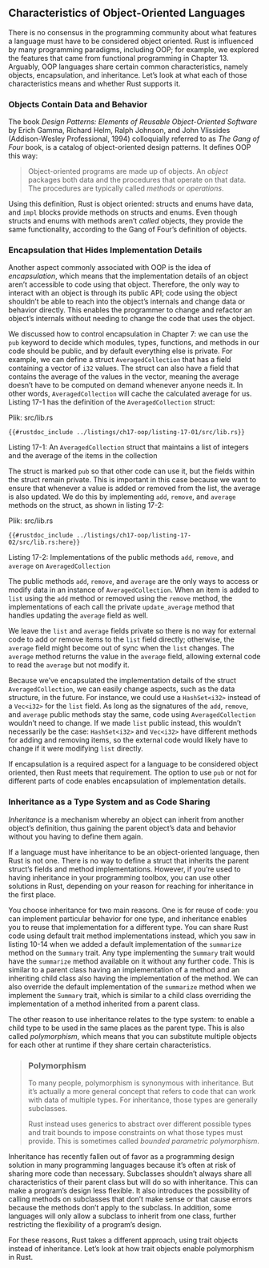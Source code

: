 ## Characteristics of Object-Oriented Languages

There is no consensus in the programming community about what features a
language must have to be considered object oriented. Rust is influenced by many
programming paradigms, including OOP; for example, we explored the features
that came from functional programming in Chapter 13. Arguably, OOP languages
share certain common characteristics, namely objects, encapsulation, and
inheritance. Let’s look at what each of those characteristics means and whether
Rust supports it.

### Objects Contain Data and Behavior

The book *Design Patterns: Elements of Reusable Object-Oriented Software* by
Erich Gamma, Richard Helm, Ralph Johnson, and John Vlissides (Addison-Wesley
Professional, 1994) colloquially referred to as *The Gang of Four* book, is a
catalog of object-oriented design patterns. It defines OOP this way:

> Object-oriented programs are made up of objects. An *object* packages both
> data and the procedures that operate on that data. The procedures are
> typically called *methods* or *operations*.

Using this definition, Rust is object oriented: structs and enums have data,
and `impl` blocks provide methods on structs and enums. Even though structs and
enums with methods aren’t *called* objects, they provide the same
functionality, according to the Gang of Four’s definition of objects.

### Encapsulation that Hides Implementation Details

Another aspect commonly associated with OOP is the idea of *encapsulation*,
which means that the implementation details of an object aren’t accessible to
code using that object. Therefore, the only way to interact with an object is
through its public API; code using the object shouldn’t be able to reach into
the object’s internals and change data or behavior directly. This enables the
programmer to change and refactor an object’s internals without needing to
change the code that uses the object.

We discussed how to control encapsulation in Chapter 7: we can use the `pub`
keyword to decide which modules, types, functions, and methods in our code
should be public, and by default everything else is private. For example, we
can define a struct `AveragedCollection` that has a field containing a vector
of `i32` values. The struct can also have a field that contains the average of
the values in the vector, meaning the average doesn’t have to be computed
on demand whenever anyone needs it. In other words, `AveragedCollection` will
cache the calculated average for us. Listing 17-1 has the definition of the
`AveragedCollection` struct:

<span class="filename">Plik: src/lib.rs</span>

```rust,noplayground
{{#rustdoc_include ../listings/ch17-oop/listing-17-01/src/lib.rs}}
```

<span class="caption">Listing 17-1: An `AveragedCollection` struct that
maintains a list of integers and the average of the items in the
collection</span>

The struct is marked `pub` so that other code can use it, but the fields within
the struct remain private. This is important in this case because we want to
ensure that whenever a value is added or removed from the list, the average is
also updated. We do this by implementing `add`, `remove`, and `average` methods
on the struct, as shown in listing 17-2:

<span class="filename">Plik: src/lib.rs</span>

```rust,noplayground
{{#rustdoc_include ../listings/ch17-oop/listing-17-02/src/lib.rs:here}}
```

<span class="caption">Listing 17-2: Implementations of the public methods
`add`, `remove`, and `average` on `AveragedCollection`</span>

The public methods `add`, `remove`, and `average` are the only ways to access
or modify data in an instance of `AveragedCollection`. When an item is added
to `list` using the `add` method or removed using the `remove` method, the
implementations of each call the private `update_average` method that handles
updating the `average` field as well.

We leave the `list` and `average` fields private so there is no way for
external code to add or remove items to the `list` field directly; otherwise,
the `average` field might become out of sync when the `list` changes. The
`average` method returns the value in the `average` field, allowing external
code to read the `average` but not modify it.

Because we’ve encapsulated the implementation details of the struct
`AveragedCollection`, we can easily change aspects, such as the data structure,
in the future. For instance, we could use a `HashSet<i32>` instead of a
`Vec<i32>` for the `list` field. As long as the signatures of the `add`,
`remove`, and `average` public methods stay the same, code using
`AveragedCollection` wouldn’t need to change. If we made `list` public instead,
this wouldn’t necessarily be the case: `HashSet<i32>` and `Vec<i32>` have
different methods for adding and removing items, so the external code would
likely have to change if it were modifying `list` directly.

If encapsulation is a required aspect for a language to be considered object
oriented, then Rust meets that requirement. The option to use `pub` or not for
different parts of code enables encapsulation of implementation details.

### Inheritance as a Type System and as Code Sharing

*Inheritance* is a mechanism whereby an object can inherit from another
object’s definition, thus gaining the parent object’s data and behavior without
you having to define them again.

If a language must have inheritance to be an object-oriented language, then
Rust is not one. There is no way to define a struct that inherits the parent
struct’s fields and method implementations. However, if you’re used to having
inheritance in your programming toolbox, you can use other solutions in Rust,
depending on your reason for reaching for inheritance in the first place.

You choose inheritance for two main reasons. One is for reuse of code: you can
implement particular behavior for one type, and inheritance enables you to
reuse that implementation for a different type. You can share Rust code using
default trait method implementations instead, which you saw in listing 10-14
when we added a default implementation of the `summarize` method on the
`Summary` trait. Any type implementing the `Summary` trait would have the
`summarize` method available on it without any further code. This is similar to
a parent class having an implementation of a method and an inheriting child
class also having the implementation of the method. We can also override the
default implementation of the `summarize` method when we implement the
`Summary` trait, which is similar to a child class overriding the
implementation of a method inherited from a parent class.

The other reason to use inheritance relates to the type system: to enable a
child type to be used in the same places as the parent type. This is also
called *polymorphism*, which means that you can substitute multiple objects for
each other at runtime if they share certain characteristics.

> ### Polymorphism
>
> To many people, polymorphism is synonymous with inheritance. But it’s
> actually a more general concept that refers to code that can work with data
> of multiple types. For inheritance, those types are generally subclasses.
>
> Rust instead uses generics to abstract over different possible types and
> trait bounds to impose constraints on what those types must provide. This is
> sometimes called *bounded parametric polymorphism*.

Inheritance has recently fallen out of favor as a programming design solution
in many programming languages because it’s often at risk of sharing more code
than necessary. Subclasses shouldn’t always share all characteristics of their
parent class but will do so with inheritance. This can make a program’s design
less flexible. It also introduces the possibility of calling methods on
subclasses that don’t make sense or that cause errors because the methods don’t
apply to the subclass. In addition, some languages will only allow a subclass
to inherit from one class, further restricting the flexibility of a program’s
design.

For these reasons, Rust takes a different approach, using trait objects instead
of inheritance. Let’s look at how trait objects enable polymorphism in Rust.
